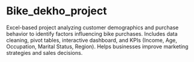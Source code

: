# Bike_dekho_project
Excel-based project analyzing customer demographics and purchase behavior to identify factors influencing bike purchases. Includes data cleaning, pivot tables, interactive dashboard, and KPIs (Income, Age, Occupation, Marital Status, Region). Helps businesses improve marketing strategies and sales decisions.
